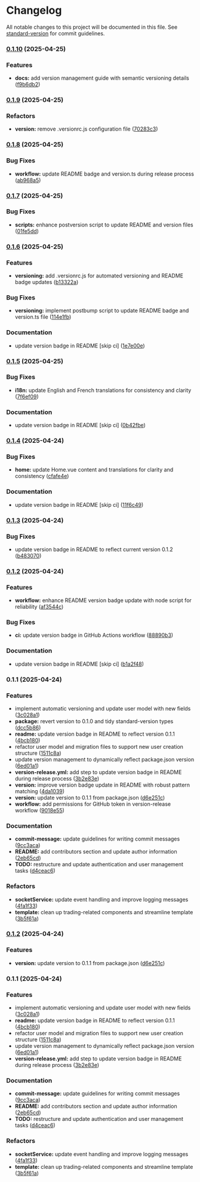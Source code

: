 # Changelog

All notable changes to this project will be documented in this file. See [standard-version](https://github.com/conventional-changelog/standard-version) for commit guidelines.

### [0.1.10](https://github.com/samadh90/ts-fullstack-template/compare/v0.1.9...v0.1.10) (2025-04-25)


### Features

* **docs:** add version management guide with semantic versioning details ([f9b6db2](https://github.com/samadh90/ts-fullstack-template/commit/f9b6db232f292bce1c7b86eee2cc67677ebf2fed))

### [0.1.9](https://github.com/samadh90/ts-fullstack-template/compare/v0.1.8...v0.1.9) (2025-04-25)


### Refactors

* **version:** remove .versionrc.js configuration file ([70283c3](https://github.com/samadh90/ts-fullstack-template/commit/70283c3e26a9b37553e1cf402bf22626cc14e1f2))

### [0.1.8](https://github.com/samadh90/ts-fullstack-template/compare/v0.1.7...v0.1.8) (2025-04-25)


### Bug Fixes

* **workflow:** update README badge and version.ts during release process ([ab968a5](https://github.com/samadh90/ts-fullstack-template/commit/ab968a55d289506c2e1c56d07842271d3a89332e))

### [0.1.7](https://github.com/samadh90/ts-fullstack-template/compare/v0.1.6...v0.1.7) (2025-04-25)


### Bug Fixes

* **scripts:** enhance postversion script to update README and version files ([01fe5dd](https://github.com/samadh90/ts-fullstack-template/commit/01fe5dd302cce26eaa0a4438edf5f046e656bca6))

### [0.1.6](https://github.com/samadh90/ts-fullstack-template/compare/v0.1.5...v0.1.6) (2025-04-25)


### Features

* **versioning:** add .versionrc.js for automated versioning and README badge updates ([b13322a](https://github.com/samadh90/ts-fullstack-template/commit/b13322af56efa59403d4934b86397497530e3e10))


### Bug Fixes

* **versioning:** implement postbump script to update README badge and version.ts file ([114e1fb](https://github.com/samadh90/ts-fullstack-template/commit/114e1fbb96c9bd5d095908e4887fffcbba7e2d85))


### Documentation

* update version badge in README [skip ci] ([1e7e00e](https://github.com/samadh90/ts-fullstack-template/commit/1e7e00e3ad6c2c4f122fb78b45d4a407a8556e1f))

### [0.1.5](https://github.com/samadh90/ts-fullstack-template/compare/v0.1.4...v0.1.5) (2025-04-25)


### Bug Fixes

* **i18n:** update English and French translations for consistency and clarity ([7f6ef09](https://github.com/samadh90/ts-fullstack-template/commit/7f6ef09cd93a18eff0de02db42c39c5f42a97d36))


### Documentation

* update version badge in README [skip ci] ([0b42fbe](https://github.com/samadh90/ts-fullstack-template/commit/0b42fbe0ba4b4f208f9e672205749904c8a3e6ff))

### [0.1.4](https://github.com/samadh90/ts-fullstack-template/compare/v0.1.3...v0.1.4) (2025-04-24)


### Bug Fixes

* **home:** update Home.vue content and translations for clarity and consistency ([cfafe4e](https://github.com/samadh90/ts-fullstack-template/commit/cfafe4e4e5fbaba24aa67b64c4875383748c4d80))


### Documentation

* update version badge in README [skip ci] ([11f6c49](https://github.com/samadh90/ts-fullstack-template/commit/11f6c499f2bbcc422e809bf16d6a83d7e8ea9c62))

### [0.1.3](https://github.com/samadh90/ts-fullstack-template/compare/v0.1.2...v0.1.3) (2025-04-24)


### Bug Fixes

* update version badge in README to reflect current version 0.1.2 ([b483070](https://github.com/samadh90/ts-fullstack-template/commit/b483070a15531ebc22f4c609692d59cafe045775))

### [0.1.2](https://github.com/samadh90/ts-fullstack-template/compare/v0.1.1...v0.1.2) (2025-04-24)


### Features

* **workflow:** enhance README version badge update with node script for reliability ([af3544c](https://github.com/samadh90/ts-fullstack-template/commit/af3544ca729b4cdea261d2e5e68cf6cbe7c4a147))


### Bug Fixes

* **ci:** update version badge in GitHub Actions workflow ([88890b3](https://github.com/samadh90/ts-fullstack-template/commit/88890b385cae6751d9dec81fb27b374445e4e076))


### Documentation

* update version badge in README [skip ci] ([b1a2f48](https://github.com/samadh90/ts-fullstack-template/commit/b1a2f4823528b1730f8c8651bb680a91f0a04a0e))

### 0.1.1 (2025-04-24)


### Features

* implement automatic versioning and update user model with new fields ([3c028a1](https://github.com/samadh90/ts-fullstack-template/commit/3c028a1a5a87ddb4e55665bb1309128ff2261414))
* **package:** revert version to 0.1.0 and tidy standard-version types ([dcc5b86](https://github.com/samadh90/ts-fullstack-template/commit/dcc5b8619b528aa68327fd5fa2c17c27a4b9a7d4))
* **readme:** update version badge in README to reflect version 0.1.1 ([4bcb180](https://github.com/samadh90/ts-fullstack-template/commit/4bcb180d1efb1d99783692ce8bfe88bb75049f09))
* refactor user model and migration files to support new user creation structure ([1511c8a](https://github.com/samadh90/ts-fullstack-template/commit/1511c8a2427320cd7bd85947f045a440967df87d))
* update version management to dynamically reflect package.json version ([6ed01a1](https://github.com/samadh90/ts-fullstack-template/commit/6ed01a1fb68f6d7b9d2159e90b5027349f193daf))
* **version-release.yml:** add step to update version badge in README during release process ([3b2e83e](https://github.com/samadh90/ts-fullstack-template/commit/3b2e83ea2efde4b93a04ec86b5a1a5a049278513))
* **version:** improve version badge update in README with robust pattern matching ([4da1039](https://github.com/samadh90/ts-fullstack-template/commit/4da10396f4b002798b71e17cffc1e3ae48e6265e))
* **version:** update version to 0.1.1 from package.json ([d6e251c](https://github.com/samadh90/ts-fullstack-template/commit/d6e251c8a50a655882da2cb5430ab2a778d7d15f))
* **workflow:** add permissions for GitHub token in version-release workflow ([9018e55](https://github.com/samadh90/ts-fullstack-template/commit/9018e5574253778d05ecdb29a901b66021f11bc5))


### Documentation

* **commit-message:** update guidelines for writing commit messages ([9cc3aca](https://github.com/samadh90/ts-fullstack-template/commit/9cc3aca8e34c7e683221f34f201728564bd559eb))
* **README:** add contributors section and update author information ([2eb65cd](https://github.com/samadh90/ts-fullstack-template/commit/2eb65cdfba0b1ac5c01f8ee0e88e2a2647df6926))
* **TODO:** restructure and update authentication and user management tasks ([d4ceac6](https://github.com/samadh90/ts-fullstack-template/commit/d4ceac666ea9da5c0e603ca1eb1dceac32d95302))


### Refactors

* **socketService:** update event handling and improve logging messages ([4fa1f33](https://github.com/samadh90/ts-fullstack-template/commit/4fa1f332ae80cd34d4ab69b6250200dc412120eb))
* **template:** clean up trading-related components and streamline template ([3b5f61a](https://github.com/samadh90/ts-fullstack-template/commit/3b5f61a49829daf4ff09165d59c9577b1656c02f))

### [0.1.2](https://github.com/samadh90/ts-fullstack-template/compare/v0.1.1...v0.1.2) (2025-04-24)


### Features

* **version:** update version to 0.1.1 from package.json ([d6e251c](https://github.com/samadh90/ts-fullstack-template/commit/d6e251c8a50a655882da2cb5430ab2a778d7d15f))

### 0.1.1 (2025-04-24)


### Features

* implement automatic versioning and update user model with new fields ([3c028a1](https://github.com/samadh90/ts-fullstack-template/commit/3c028a1a5a87ddb4e55665bb1309128ff2261414))
* **readme:** update version badge in README to reflect version 0.1.1 ([4bcb180](https://github.com/samadh90/ts-fullstack-template/commit/4bcb180d1efb1d99783692ce8bfe88bb75049f09))
* refactor user model and migration files to support new user creation structure ([1511c8a](https://github.com/samadh90/ts-fullstack-template/commit/1511c8a2427320cd7bd85947f045a440967df87d))
* update version management to dynamically reflect package.json version ([6ed01a1](https://github.com/samadh90/ts-fullstack-template/commit/6ed01a1fb68f6d7b9d2159e90b5027349f193daf))
* **version-release.yml:** add step to update version badge in README during release process ([3b2e83e](https://github.com/samadh90/ts-fullstack-template/commit/3b2e83ea2efde4b93a04ec86b5a1a5a049278513))


### Documentation

* **commit-message:** update guidelines for writing commit messages ([9cc3aca](https://github.com/samadh90/ts-fullstack-template/commit/9cc3aca8e34c7e683221f34f201728564bd559eb))
* **README:** add contributors section and update author information ([2eb65cd](https://github.com/samadh90/ts-fullstack-template/commit/2eb65cdfba0b1ac5c01f8ee0e88e2a2647df6926))
* **TODO:** restructure and update authentication and user management tasks ([d4ceac6](https://github.com/samadh90/ts-fullstack-template/commit/d4ceac666ea9da5c0e603ca1eb1dceac32d95302))


### Refactors

* **socketService:** update event handling and improve logging messages ([4fa1f33](https://github.com/samadh90/ts-fullstack-template/commit/4fa1f332ae80cd34d4ab69b6250200dc412120eb))
* **template:** clean up trading-related components and streamline template ([3b5f61a](https://github.com/samadh90/ts-fullstack-template/commit/3b5f61a49829daf4ff09165d59c9577b1656c02f))
